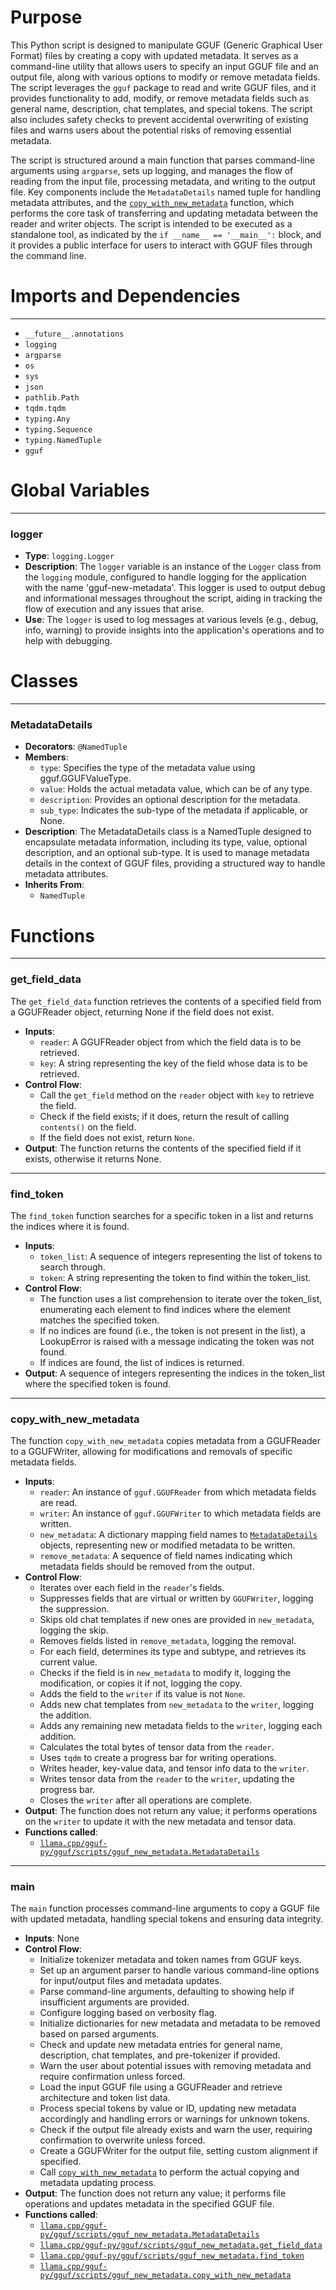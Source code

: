 # Purpose
This Python script is designed to manipulate GGUF (Generic Graphical User Format) files by creating a copy with updated metadata. It serves as a command-line utility that allows users to specify an input GGUF file and an output file, along with various options to modify or remove metadata fields. The script leverages the `gguf` package to read and write GGUF files, and it provides functionality to add, modify, or remove metadata fields such as general name, description, chat templates, and special tokens. The script also includes safety checks to prevent accidental overwriting of existing files and warns users about the potential risks of removing essential metadata.

The script is structured around a main function that parses command-line arguments using `argparse`, sets up logging, and manages the flow of reading from the input file, processing metadata, and writing to the output file. Key components include the `MetadataDetails` named tuple for handling metadata attributes, and the [`copy_with_new_metadata`](#cpp/gguf-py/gguf/scripts/gguf_new_metadatacopy_with_new_metadata) function, which performs the core task of transferring and updating metadata between the reader and writer objects. The script is intended to be executed as a standalone tool, as indicated by the `if __name__ == '__main__':` block, and it provides a public interface for users to interact with GGUF files through the command line.
# Imports and Dependencies

---
- `__future__.annotations`
- `logging`
- `argparse`
- `os`
- `sys`
- `json`
- `pathlib.Path`
- `tqdm.tqdm`
- `typing.Any`
- `typing.Sequence`
- `typing.NamedTuple`
- `gguf`


# Global Variables

---
### logger
- **Type**: `logging.Logger`
- **Description**: The `logger` variable is an instance of the `Logger` class from the `logging` module, configured to handle logging for the application with the name 'gguf-new-metadata'. This logger is used to output debug and informational messages throughout the script, aiding in tracking the flow of execution and any issues that arise.
- **Use**: The `logger` is used to log messages at various levels (e.g., debug, info, warning) to provide insights into the application's operations and to help with debugging.


# Classes

---
### MetadataDetails<!-- {{#class:llama.cpp/gguf-py/gguf/scripts/gguf_new_metadata.MetadataDetails}} -->
- **Decorators**: `@NamedTuple`
- **Members**:
    - `type`: Specifies the type of the metadata value using gguf.GGUFValueType.
    - `value`: Holds the actual metadata value, which can be of any type.
    - `description`: Provides an optional description for the metadata.
    - `sub_type`: Indicates the sub-type of the metadata if applicable, or None.
- **Description**: The MetadataDetails class is a NamedTuple designed to encapsulate metadata information, including its type, value, optional description, and an optional sub-type. It is used to manage metadata details in the context of GGUF files, providing a structured way to handle metadata attributes.
- **Inherits From**:
    - `NamedTuple`


# Functions

---
### get\_field\_data<!-- {{#callable:llama.cpp/gguf-py/gguf/scripts/gguf_new_metadata.get_field_data}} -->
The `get_field_data` function retrieves the contents of a specified field from a GGUFReader object, returning None if the field does not exist.
- **Inputs**:
    - `reader`: A GGUFReader object from which the field data is to be retrieved.
    - `key`: A string representing the key of the field whose data is to be retrieved.
- **Control Flow**:
    - Call the `get_field` method on the `reader` object with `key` to retrieve the field.
    - Check if the field exists; if it does, return the result of calling `contents()` on the field.
    - If the field does not exist, return `None`.
- **Output**: The function returns the contents of the specified field if it exists, otherwise it returns None.


---
### find\_token<!-- {{#callable:llama.cpp/gguf-py/gguf/scripts/gguf_new_metadata.find_token}} -->
The `find_token` function searches for a specific token in a list and returns the indices where it is found.
- **Inputs**:
    - `token_list`: A sequence of integers representing the list of tokens to search through.
    - `token`: A string representing the token to find within the token_list.
- **Control Flow**:
    - The function uses a list comprehension to iterate over the token_list, enumerating each element to find indices where the element matches the specified token.
    - If no indices are found (i.e., the token is not present in the list), a LookupError is raised with a message indicating the token was not found.
    - If indices are found, the list of indices is returned.
- **Output**: A sequence of integers representing the indices in the token_list where the specified token is found.


---
### copy\_with\_new\_metadata<!-- {{#callable:llama.cpp/gguf-py/gguf/scripts/gguf_new_metadata.copy_with_new_metadata}} -->
The function `copy_with_new_metadata` copies metadata from a GGUFReader to a GGUFWriter, allowing for modifications and removals of specific metadata fields.
- **Inputs**:
    - `reader`: An instance of `gguf.GGUFReader` from which metadata fields are read.
    - `writer`: An instance of `gguf.GGUFWriter` to which metadata fields are written.
    - `new_metadata`: A dictionary mapping field names to [`MetadataDetails`](#cpp/gguf-py/gguf/scripts/gguf_new_metadataMetadataDetails) objects, representing new or modified metadata to be written.
    - `remove_metadata`: A sequence of field names indicating which metadata fields should be removed from the output.
- **Control Flow**:
    - Iterates over each field in the `reader`'s fields.
    - Suppresses fields that are virtual or written by `GGUFWriter`, logging the suppression.
    - Skips old chat templates if new ones are provided in `new_metadata`, logging the skip.
    - Removes fields listed in `remove_metadata`, logging the removal.
    - For each field, determines its type and subtype, and retrieves its current value.
    - Checks if the field is in `new_metadata` to modify it, logging the modification, or copies it if not, logging the copy.
    - Adds the field to the `writer` if its value is not `None`.
    - Adds new chat templates from `new_metadata` to the `writer`, logging the addition.
    - Adds any remaining new metadata fields to the `writer`, logging each addition.
    - Calculates the total bytes of tensor data from the `reader`.
    - Uses `tqdm` to create a progress bar for writing operations.
    - Writes header, key-value data, and tensor info data to the `writer`.
    - Writes tensor data from the `reader` to the `writer`, updating the progress bar.
    - Closes the `writer` after all operations are complete.
- **Output**: The function does not return any value; it performs operations on the `writer` to update it with the new metadata and tensor data.
- **Functions called**:
    - [`llama.cpp/gguf-py/gguf/scripts/gguf_new_metadata.MetadataDetails`](#cpp/gguf-py/gguf/scripts/gguf_new_metadataMetadataDetails)


---
### main<!-- {{#callable:llama.cpp/gguf-py/gguf/scripts/gguf_new_metadata.main}} -->
The `main` function processes command-line arguments to copy a GGUF file with updated metadata, handling special tokens and ensuring data integrity.
- **Inputs**: None
- **Control Flow**:
    - Initialize tokenizer metadata and token names from GGUF keys.
    - Set up an argument parser to handle various command-line options for input/output files and metadata updates.
    - Parse command-line arguments, defaulting to showing help if insufficient arguments are provided.
    - Configure logging based on verbosity flag.
    - Initialize dictionaries for new metadata and metadata to be removed based on parsed arguments.
    - Check and update new metadata entries for general name, description, chat templates, and pre-tokenizer if provided.
    - Warn the user about potential issues with removing metadata and require confirmation unless forced.
    - Load the input GGUF file using a GGUFReader and retrieve architecture and token list data.
    - Process special tokens by value or ID, updating new metadata accordingly and handling errors or warnings for unknown tokens.
    - Check if the output file already exists and warn the user, requiring confirmation to overwrite unless forced.
    - Create a GGUFWriter for the output file, setting custom alignment if specified.
    - Call [`copy_with_new_metadata`](#cpp/gguf-py/gguf/scripts/gguf_new_metadatacopy_with_new_metadata) to perform the actual copying and metadata updating process.
- **Output**: The function does not return any value; it performs file operations and updates metadata in the specified GGUF file.
- **Functions called**:
    - [`llama.cpp/gguf-py/gguf/scripts/gguf_new_metadata.MetadataDetails`](#cpp/gguf-py/gguf/scripts/gguf_new_metadataMetadataDetails)
    - [`llama.cpp/gguf-py/gguf/scripts/gguf_new_metadata.get_field_data`](#cpp/gguf-py/gguf/scripts/gguf_new_metadataget_field_data)
    - [`llama.cpp/gguf-py/gguf/scripts/gguf_new_metadata.find_token`](#cpp/gguf-py/gguf/scripts/gguf_new_metadatafind_token)
    - [`llama.cpp/gguf-py/gguf/scripts/gguf_new_metadata.copy_with_new_metadata`](#cpp/gguf-py/gguf/scripts/gguf_new_metadatacopy_with_new_metadata)


